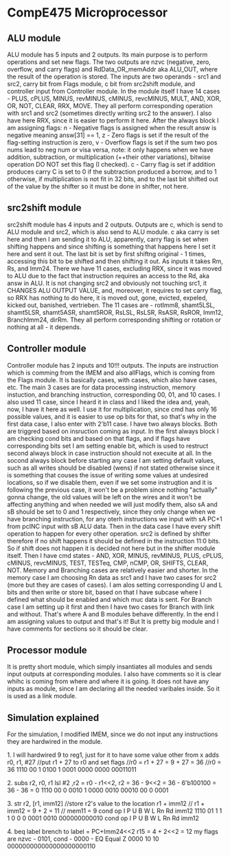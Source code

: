 <h1>CompE475 Microprocessor</h1>

<h2>ALU module</h2>
ALU module has 5 inputs and 2 outputs. Its main purpose is to perform operations and set new flags. The two outputs are nzvc (negative, zero, overflow, and carry flags) and RdData_OR_memAddr aka ALU_OUT, where the result of the operation is stored. The inputs are two operands - src1 and src2, carry bit from Flags module, c bit from src2shift module, and controller input from Controller module. In the module itself I have 14 cases - PLUS, cPLUS, MINUS, revMINUS, cMINUS, revcMINUS, MULT, AND, XOR, OR, NOT, CLEAR, RRX, MOVE. They all perform corresponding operation with src1 and src2 (sometimes directly writing src2 to the answer). I also have here RRX, since it is easier to perform it here. After the always block I am assigning flags: n - Negative flags is assigned when the result answ is negative meaning answ[31] == 1, z - Zero flags is set if the result of the flag-setting instruction is zero, v - Overflow flags is set if the sum two pos nums lead to neg num or visa versa, note: it only happens when we have addition, subtraction, or multiplication (++their other variations), bitwise operation DO NOT set this flag (I checked). c - Carry flag is set if addition produces carry C is set to 0 if the subtraction produced a borrow, and to 1 otherwise, if multiplication is not fit in 32 bits, and to the last bit shifted out of the value by the shifter so it must be done in shifter, not here. 

<h2>src2shift module</h2>
src2shift module has 4 inputs and 2 outputs. Outputs are c, which is send to ALU module and src2, which is also send to ALU module. c aka carry is set here and then I am sending it to ALU, apparently, carry flag is set when shifting happens and since shifting is something that happens here I set it here and sent it out. The last bit is set by first shiftng original - 1 times, accessing this bit to be shifted and then shifting it out. As inputs it takes Rm, Rs, and Imm24. There we have 11 cases, excluding RRX, since it was moved to ALU due to the fact that instruction requires an access to the Rd, aka answ in ALU. It is not changing src2 and obviously not touching src1, it CHANGES ALU OUTPUT VALUE, and, moreover, it requires to set carry flag, so RRX has nothing to do here, it is moved out, gone, evicted, expeled, kicked out, banished, vertrieben. The 11 cases are - rotImm8, shamt5LSL, shamt5LSR, shamt5ASR, shamt5ROR, RsLSL, RsLSR, RsASR, RsROR, Imm12, BranchImm24, dirRm. They all perform corresponding shifting or rotation or nothing at all - it depends. 


<h2>Controller module</h2>
Controller module has 2 inputs and 10!!! outputs. The inputs are instruction which is comming from the IMEM and also allFlags, which is coming from the Flags module. It is basically cases, with cases, which also have cases, etc. The main 3 cases are for data processing instruction, memory instuction, and branching instruction, corresponding 00, 01, and 10 cases. I also used 11 case, since I heard it in class and I liked the idea and, yeah, now, I have it here as well. I use it for multiplication, since cmd has only 16 possible values, and it is easier to use op bits for that, so that's why in the first data case, I also enter with 2'b11 case. I have two always blocks. Both are triggred based on insruction coming as input. In the first always block I am checking cond bits and based on that flags, and if flags have corresponding bits set I am setting enable bit, which is used to restruct second always block in case instruction should not execuite at all. In the socond always block before starting any case I am setting default values, such as all writes should be disabled (wens) if not stated otherwise since it is something that couses the issue of writing some values at undesired locations, so if we disable them, even if we set some instruqtion and it is following the previous case, it won't be a problem since nothing "actually" gonna change, the old values will be left on the wires and it won't be affecting anything and when needed we will just modify them, also sA and sB should be set to 0 and 1 respectively, since they only change when we have branching instruction, for any oterh instructions we input with sA PC+1 from pcINC input with sB ALU data. Then in the data case I have every shift operation to happen for every other operation. src2 is defined by shifter therefore if no shift happens it should be defined in the instruction 11:0 bits. So if shift does not happen it is decided not here but in the shifter module itself. Then I have cmd states - AND, XOR, MINUS, revMINUS, PLUS, cPLUS, cMINUS, revcMINUS, TEST, TESTeq, CMP, nCMP, OR, SHIFTS, CLEAR, NOT. Memory and Branching cases are relatively easier and shorter. In the memory case I am choosing Rn data as src1 and I have two cases for src2 (more but they are cases of cases). I am alos setting corresponding U and L bits and then write or store bit, based on that I have subcase where I defined what should be enabled and which muc data is sent. For Branch case I am setting up it first and then I have two cases for Branch with link and without. That's where A and B modules behave differently. In the end I am assigning values to output and that's it! But It is pretty big module and I have comments for sections so it should be clear. 

<h2>Processor module</h2>
It is pretty short module, which simply insantiates all modules and sends input outputs at corresponding modules. I also have comments so it is clear whihc is coming from where and where it is going. It does not have any inputs as module, since I am declaring all the needed varibales inside. So it is used as a link module. 


<h2>Simulation explained</h2>
For the simulation, I modified IMEM, since we do not input any instructions they are hardwired in the module. 
<p> 1. I will hardwired 9 to reg1, just for it to have some value other from x
     adds r0, r1, #27 //put r1 + 27 to r0 and set flags //r0 = r1 + 27 = 9 + 27 = 36 //r0 = 36
     1110 00 1 0100 1 0001 0000 0000 00011011 </p>

<p> 2. subs r2, r0, r1 lsl #2 ,r2 = r0 - r1<<2, r2 = 36 - 9<<2 = 36 - 6'b100100 = 36 - 36 = 0
     1110 00 0 0010 1 0000 0010 00010 00 0 0001 </p>

<p> 3. str r2, [r1, imm12] //store r2's value to the location r1 + imm12 // r1 + imm12 = 9 + 2 = 11 // mem11 = 9
     cond op I P U B W L Rn   Rd   imm12
     1110 01 1 1 1 0 0 0 0001 0010 000000000010  cond op I P U B W L Rn Rd imm12 </p>

<p> 4. beq label brench to label = PC+Imm24<<2 r15 = 4 + 2<<2 = 12
     my flags are nzvc - 0101, cond - 0000 - EQ Equal Z
     0000 10 10 000000000000000000000110 </p>

